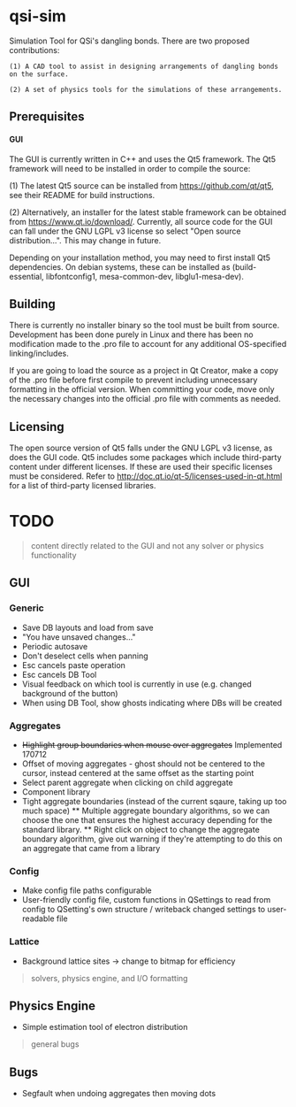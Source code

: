 # qsi-sim

Simulation Tool for QSi's dangling bonds. There are two proposed contributions:

	(1) A CAD tool to assist in designing arrangements of dangling bonds on the surface.
  
	(2) A set of physics tools for the simulations of these arrangements.



## Prerequisites

#### GUI

The GUI is currently written in C++ and uses the Qt5 framework. The Qt5 framework will need to be installed in order to compile the source:

(1) The latest Qt5 source can be installed from https://github.com/qt/qt5, see their README for build instructions.

(2) Alternatively, an installer for the latest stable framework can be obtained from https://www.qt.io/download/. Currently, all source code for the GUI can fall under the GNU LGPL v3 license so select "Open source distribution...". This may change in future.

Depending on your installation method, you may need to first install Qt5 dependencies. On debian systems, these can be installed as (build-essential, libfontconfig1, mesa-common-dev, libglu1-mesa-dev).

	
## Building

There is currently no installer binary so the tool must be built from source. Development has been done purely in Linux and there has been no modification made to the .pro file to account for any additional OS-specified linking/includes.

If you are going to load the source as a project in Qt Creator, make a copy of the .pro file before first compile to prevent including unnecessary formatting in the official version. When committing your code, move only the necessary changes into the official .pro file with comments as needed.


## Licensing

The open source version of Qt5 falls under the GNU LGPL v3 license, as does the GUI code. Qt5 includes some packages which include third-party content under different licenses. If these are used their specific licenses must be considered. Refer to http://doc.qt.io/qt-5/licenses-used-in-qt.html for a list of third-party licensed libraries.


# TODO

> content directly related to the GUI and not any solver or physics functionality
## GUI

### Generic
* Save DB layouts and load from save
* "You have unsaved changes..."
* Periodic autosave
* Don't deselect cells when panning
* Esc cancels paste operation
* Esc cancels DB Tool
* Visual feedback on which tool is currently in use (e.g. changed background of the button)
* When using DB Tool, show ghosts indicating where DBs will be created

### Aggregates
* ~~Highlight group boundaries when mouse over aggregates~~ Implemented 170712
* Offset of moving aggregates - ghost should not be centered to the cursor, instead centered at the same offset as the starting point
* Select parent aggregate when clicking on child aggregate
* Component library
* Tight aggregate boundaries (instead of the current sqaure, taking up too much space)
** Multiple aggregate boundary algorithms, so we can choose the one that ensures the highest accuracy depending for the standard library.
** Right click on object to change the aggregate boundary algorithm, give out warning if they're attempting to do this on an aggregate that came from a library

### Config
* Make config file paths configurable
* User-friendly config file, custom functions in QSettings to read from config to QSetting's own structure / writeback changed settings to user-readable file

### Lattice
* Background lattice sites -> change to bitmap for efficiency


> solvers, physics engine, and I/O formatting
## Physics Engine

* Simple estimation tool of electron distribution

> general bugs
## Bugs

* Segfault when undoing aggregates then moving dots



